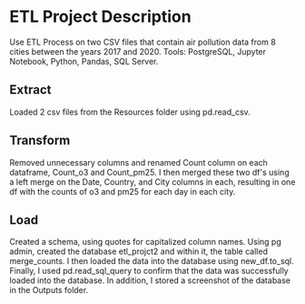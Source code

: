 # ETL Project Description
Use ETL Process on two CSV files that contain air pollution data from 8 cities between the years 2017 and 2020.
Tools: PostgreSQL, Jupyter Notebook, Python, Pandas, SQL Server.
## Extract
Loaded 2 csv files from the Resources folder using pd.read_csv.
## Transform
Removed unnecessary columns and renamed Count column on each dataframe, Count_o3 and Count_pm25. I then merged these two df's using a left merge on the Date, Country, and City columns in each, resulting in one df with the counts of o3 and pm25 for each day in each city.
## Load
Created a schema, using quotes for capitalized column names. Using pg admin, created the database etl_projct2 and within it, the table called merge_counts. I then loaded the data into the database using new_df.to_sql. Finally, I used pd.read_sql_query to confirm that the data was successfully loaded into the database. In addition, I stored a screenshot of the database in the Outputs folder.
